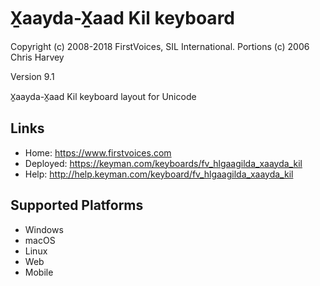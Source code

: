 X̱aayda-X̱aad Kil keyboard
======================

Copyright (c) 2008-2018 FirstVoices, SIL International. Portions (c) 2006 Chris Harvey

Version 9.1

X̱aayda-X̱aad Kil keyboard layout for Unicode

Links
-----

 * Home:     <https://www.firstvoices.com>
 * Deployed: <https://keyman.com/keyboards/fv_hlgaagilda_xaayda_kil>
 * Help:     <http://help.keyman.com/keyboard/fv_hlgaagilda_xaayda_kil>
 
Supported Platforms
-------------------

 * Windows
 * macOS
 * Linux
 * Web
 * Mobile
